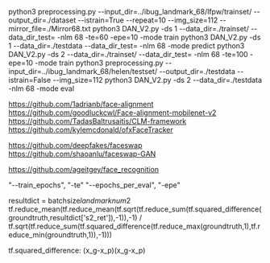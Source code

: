 python3 preprocessing.py --input_dir=../ibug_landmark_68/lfpw/trainset/  --output_dir=./dataset --istrain=True --repeat=10 --img_size=112                                     --mirror_file=./Mirror68.txt
python3 DAN_V2.py -ds 1 --data_dir=./trainset/  --data_dir_test= -nlm 68 -te=60 -epe=10 -mode train
python3 DAN_V2.py -ds 1  --data_dir=./testdata --data_dir_test=  -nlm 68 -mode predict
python3 DAN_V2.py -ds 2 --data_dir=./trainset/  --data_dir_test= -nlm 68 -te=100 -epe=10 -mode train
python3 preprocessing.py --input_dir=../ibug_landmark_68/helen/testset/  --output_dir=./testdata  --istrain=False --img_size=112
python3 DAN_V2.py -ds 2 --data_dir=./testdata -nlm 68 -mode eval


https://github.com/1adrianb/face-alignment
https://github.com/goodluckcwl/Face-alignment-mobilenet-v2
https://github.com/TadasBaltrusaitis/CLM-framework
https://github.com/kylemcdonald/ofxFaceTracker

https://github.com/deepfakes/faceswap
https://github.com/shaoanlu/faceswap-GAN


https://github.com/ageitgey/face_recognition



"--train_epochs", "-te"
"--epochs_per_eval", "-epe"


resultdict = batchsize*landmarknum*2 
tf.reduce_mean(tf.reduce_mean(tf.sqrt(tf.reduce_sum(tf.squared_difference(groundtruth,resultdict['s2_ret']),-1)),-1) / tf.sqrt(tf.reduce_sum(tf.squared_difference(tf.reduce_max(groundtruth,1),tf.reduce_min(groundtruth,1)),-1)))


tf.squared_difference: (x_g-x_p)(x_g-x_p)